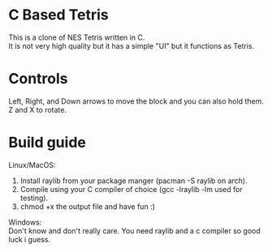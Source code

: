# C Based Tetris
This is a clone of NES Tetris written in C.                                                            
It is not very high quality but it has a simple "UI" but it functions as Tetris.

# Controls
Left, Right, and Down arrows to move the block and you can also hold them.                            
Z and X to rotate.                                                                    

# Build guide
Linux/MacOS:                                                                            
1. Install raylib from your package manger (pacman -S raylib on arch).                   
2. Compile using your C compiler of choice (gcc -lraylib -lm used for testing).               
3. chmod +x the output file and have fun :)                                                 

Windows:                                                                                              
Don't know and don't really care. You need raylib and a c compiler so good luck i guess.                 
